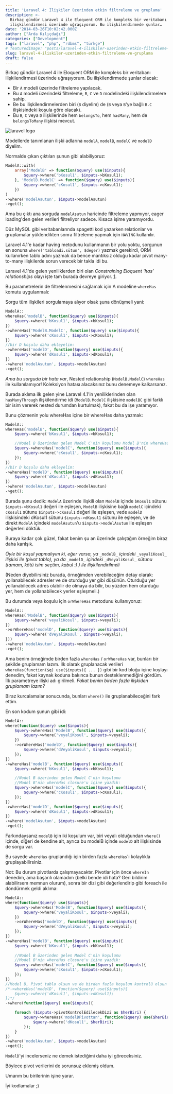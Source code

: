 ```yaml
---
title: 'Laravel 4: İlişkiler üzerinden etkin filtreleme ve gruplama'
description: >-
  Birkaç gündür Laravel 4 ile Eloquent ORM ile kompleks bir veritabanı
  ilişkilendirmesi üzerinde uğraşıyorum. Bu ilişkilendirmede şunlar…
date: '2014-03-26T10:02:42.000Z'
author: ["Arda Kılıçdağı"]
categories: ["Development"]
tags: ["laravel", "php", "rdbms", "türkçe"]
# featuredImage: "posts/laravel-4-iliskiler-uzerinden-etkin-filtreleme-ve-gruplama/images/laravel-logo.png"
slug: laravel-4-iliskiler-uzerinden-etkin-filtreleme-ve-gruplama
draft: false
---
```


Birkaç gündür Laravel 4 ile Eloquent ORM ile kompleks bir veritabanı ilişkilendirmesi üzerinde uğraşıyorum. Bu ilişkilendirmede şunlar olacak:

* Bir `A` modeli üzerinde filtreleme yapılacak.
* Bu `A` modeli üzerindeki filtreleme, `B`, `C` ve `D` modelindeki ilişkilendirmelere sahip.
* Be bu ilişkilendirmelerden biri (`B` diyelim) de (`B` veya `B`'ye bağlı `B.C` ilişkisindeki koşula göre olacak).
* Bu `B`, `C` veya `D` ilişkilerinde hem `belongsTo`, hem `hasMany`, hem de `belongsToMany` ilişkisi mevcut.

![laravel logo](./images/laravel-logo.png)

Modellerde tanımlanan ilişki adlarına `modelA`, `modelB`, `modelC` ve `modelD` diyelim.

Normalde çıkan çıktıları şunun gibi alabiliyoruz:

```php
ModelA::with(
	array('ModelB' => function($query) use($inputs){
		$query->where('bKosul1', $inputs->bKosul1);
	}, 'ModelB.ModelC' => function($query) use($inputs){
		$query->where('cKosul1', $inputs->cKosul1);
	})
)
->where('modelAsutun', $inputs->modelAsutun)
->get();
```

Ama bu çıktı ana sorguda `modelAsutun` haricinde filtreleme yapmıyor, eager loading'den gelen verileri filtreliyor sadece. Kısaca işime yaramıyordu.

Düz MySQL gibi veritabanlarında spagetti kod yazarken relationlar ve gruplamalar yüklendikten sonra filtreleme yapmak için `HAVING` kullanılır.

Laravel 4.1'e kadar having metodunu kullanmanın bir yolu yoktu, sorgunun en sonuna `where('tabloadi.sütun', $deger)` yazmak gerekirdi, ORM kullanırken tablo adını yazmak da bence mantıksız olduğu kadar pivot many-to-many ilişkilerde sorun verecek bir takla idi bu.

Laravel 4.1'de gelen yeniliklerden biri olan _Constraining Eloquent ‘has’ relationships_ olayı işte tam burada devreye giriyor. [1](https://laravel.com/docs/4.2/eloquent#querying-relations).

Bu parametrelerin de filtrelenmesini sağlamak için A modeline `whereHas` komutu uygulanmalı:

Sorgu tüm ilişkileri sorgulamaya alıyor olsak şuna dönüşmeli yani:

```php
ModelA::
whereHas('modelB', function($query) use($inputs){
	$query->where('bKosul1', $inputs->bKosul1);
})
->whereHas('ModelB.ModelC', function($query) use($inputs){
	$query->where('cKosul1', $inputs->cKosul1);
})
//bir D koşulu daha ekleyelim:
->whereHas('modelD', function($query) use($inputs){
	$query->where('dKosul1', $inputs->dKosul1);
})
->where('modelAsutun', $inputs->modelAsutun)
->get();
```

_Ama bu sorguda bir hata var_, Nested relationship (`ModelB.ModelC`) `whereHas` ile kullanılamıyor! Koleksiyon hatası alacaksınız bunu denemeye kalkarsanız.

Burada aklıma ilk gelen yine Laravel 4.1'in yeniliklerinden olan `hasManyThrough` ilişkilendirme idi (`ModelB.ModelC` ilişkisine `modelBC` gibi farklı bir isim vererek nested durumdan kurtulmak), fakat bu da işe yaramıyor.

Bunu çözmenin yolu whereHas içine bir whereHas daha yazmak:

```php
ModelA::
whereHas('modelB', function($query) use($inputs){
	$query->where('bKosul1', $inputs->bKosul1);

	//Nodel B üzerinden gelen Model C'nin koşulunu Model B'nin whereHas closure'u içine yazdık:
	$query->whereHas('modelC', function($query) use($inputs){
		$query->where('cKosul1', $inputs->cKosul1);
	});
})
//bir D koşulu daha ekleyelim:
->whereHas('modelD', function($query) use($inputs){
	$query->where('dKosul1', $inputs->dKosul1);
})
->where('modelAsutun', $inputs->modelAsutun)
->get();
```

Burada şunu dedik: `ModelA` üzerinde ilişkili olan `ModelB` içinde `bKosul1` sütunu `$inputs->bKosul1` değeri ile eşleşen, `ModelB` ilişkisine bağlı `modelC` içindeki `cKosul1` sütunu `$inputs->cKosul1` değeri ile eşleşen, vede `modelD` ilişkisindeki dKosul1 sütunu `$inputs->dKosul1` sütunu ile eşleşen, ve de direkt `ModelA` içindeki `modelAsutun`'u `$inputs->modelAsutun` ile eşleşen değerleri döktük.

Buraya kadar çok güzel, fakat benim şu an üzerinde çalıştığım örneğim biraz daha karılşık.

_Öyle bir koşul yapmalıyım ki, eğer varsa, ya_ `_modelB_` _içindeki_ `_veyaliKosul_` _ilişkisi ile (pivot tablo), ya da_ `_modelD_` _içindeki_ `_dVeyaliKosul_` _sütunu (tamam, kötü isim seçtim, kabul :) ) ile ilişkilendirilmeli_

(Neden diyebilirsiniz burada, örneğimden verebileceğim detay olarak: yollanabilecek adresler ve de oturduğu yer gibi düşünün. Oturduğu yer yollanabilecek adres olabilir de olmaya da bilir, bu yüzden hem oturduğu yer, hem de yollanabilecek yerler eşleşmeli.)

Bu durumda veya koşulu için `orWhereHas` metodunu kullanıyoruz:

```php
ModelA::
whereHas('ModelB', function($query) use($inputs){
	$query->where('veyaliKosul', $inputs->veyali);
})
->orWhereHas('modelD', function($query) use($inputs){
	$query->where('dVeyaliKosul', $inputs->veyali);
}))
->where('modelAsutun', $inputs->modelAsutun)
->get();
```

Ama benim örneğimde birden fazla `whereHas` / `orWhereHas` var, bunları bir şekilde gruplamam lazım. İlk olarak gruplanacak verileri `whereHas(function($q) use($inputs){ ... })` gibi bir kod bloğu içine koylayı denedim, fakat kaynak koduna bakınca bunun desteklenmediğini gördüm. İlk parametreye ilişki adı girilmeli. _Fakat benim birden fazla ilişkiden gruplamam lazım?_

Biraz kurcalamalar sonucunda, bunları `where()` ile gruplanabileceğini fark ettim.

En son kodum şunun gibi idi:

```php
ModelA::
where(function($query) use($inputs){
	$query->whereHas('ModelB', function($query) use($inputs){
		$query->where('veyaliKosul', $inputs->veyali);
	})
	->orWhereHas('modelD', function($query) use($inputs){
		$query->where('dVeyaliKosul', $inputs->veyali);
	});
})
->whereHas('modelB', function($query) use($inputs){
	$query->where('bKosul1', $inputs->bKosul1);

	//Nodel B üzerinden gelen Model C'nin koşulunu 
	//Model B'nin whereHas closure'u içine yazdık:
	$query->whereHas('modelC', function($query) use($inputs){
		$query->where('cKosul1', $inputs->cKosul1);
	});
})
->whereHas('modelD', function($query) use($inputs){
	$query->where('dKosul1', $inputs->dKosul1);
})
->where('modelAsutun', $inputs->modelAsutun)
->get();
```

Farkındaysanız `modelB` için iki koşulum var, biri veyalı olduğundan `where()` içinde, diğeri de kendine ait, ayrıca bu modelB içinde `modelD` alt ilişkisinde de sorgu var.

Bu sayede `whereHas` gruplandığı için birden fazla `whereHas`'i kolaylıkla gruplayabilirsiniz.

Not: Bu durum pivotlarda çalışmayacaktır. Pivotlar için önce `whereIn` denedim, ama başarılı olamadım (belki bende idi hata? Geri bildirim alabilirsem memnun olurum), sonra bir dizi gibi değerlendirip gibi foreach ile döndürmek geldi aklıma:

```php
ModelA::
where(function($query) use($inputs){
	$query->whereHas('ModelB', function($query) use($inputs){
		$query->where('veyaliKosul', $inputs->veyali);
	})
	->orWhereHas('modelD', function($query) use($inputs){
		$query->where('dVeyaliKosul', $inputs->veyali);
	});
})
->whereHas('modelB', function($query) use($inputs){
	$query->where('bKosul1', $inputs->bKosul1);
 
	//Nodel B üzerinden gelen Model C'nin koşulunu 
	//Model B'nin whereHas closure'u içine yazdık:
	$query->whereHas('modelC', function($query) use($inputs){
		$query->where('cKosul1', $inputs->cKosul1);
	});
})
//Model D, Pivot tablo olsun ve de birden fazla koşulun kontrolü olsun
/*->whereHas('modelD', function($query) use($inputs){
	$query->where('dKosul1', $inputs->dKosul1);
})*/
->where(function($query) use($inputs){

	foreach ($inputs->pivotKontrolEdilecekDizi as $herBiri) {
		$query->whereHas('modelDPivottan', function($query) use($herBiri){
			$query->where('dKosul1', $herBiri);
		});
	}
})
->where('modelAsutun', $inputs->modelAsutun)
->get();
```

`ModelD`'yi incelerseniz ne demek istediğimi daha iyi göreceksiniz.

Böylece pivot verilerini de sorunsuz eklemiş oldum.

Umarım bu birilerinin işine yarar.

İyi kodlamalar ;)
